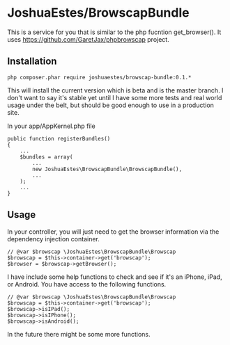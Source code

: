 # JoshuaEstes/BrowscapBundle

This is a service for you that is similar to the php fucntion get_browser(). It
uses https://github.com/GaretJax/phpbrowscap project.

## Installation

    php composer.phar require joshuaestes/browscap-bundle:0.1.*

This will install the current version which is beta and is the master branch. I
don't want to say it's stable yet until I have some more tests and real world
usage under the belt, but should be good enough to use in a production site.

In your app/AppKernel.php file

    public function registerBundles()
    {
        ...
        $bundles = array(
            ...
            new JoshuaEstes\BrowscapBundle\BrowscapBundle(),
            ...
        );
        ...
    }

## Usage

In your controller, you will just need to get the browser information via the
dependency injection container.

    // @var $browscap \JoshuaEstes\BrowscapBundle\Browscap
    $browscap = $this->container->get('browscap');
    $browser = $browscap->getBrowser();

I have include some help functions to check and see if it's an iPhone, iPad, or
Android. You have access to the following functions.

    // @var $browscap \JoshuaEstes\BrowscapBundle\Browscap
    $browscap = $this->container->get('browscap');
    $browscap->isIPad();
    $browscap->isIPhone();
    $browscap->isAndroid();
    
In the future there might be some more functions.
    
